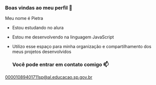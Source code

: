 ### Boas vindas ao meu perfil 💙

Meu nome é Pietra 

- Estou estudando no alura
- Estou me desenvolvendo na linguagem JavaScript
- Utilizo esse espaço para minha organização e compartilhamento dos meus projetos desenvolvidos

  ### Você pode entrar em contato comigo 📫

00001089401711sp@al.educacao.sp.gov.br 
